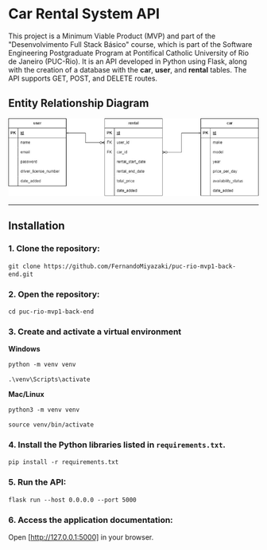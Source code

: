 # Car Rental System API

This project is a Minimum Viable Product (MVP) and part of the "Desenvolvimento Full Stack Básico" course, which is part of the Software Engineering Postgraduate Program at Pontifical Catholic University of Rio de Janeiro (PUC-Rio). It is an API developed in Python using Flask, along with the creation of a database with the **car**, **user**, and **rental** tables. The API supports GET, POST, and DELETE routes.

## Entity Relationship Diagram
![ER Diagram](er_diagram_car_rental.jpg)

---
## Installation

### 1. Clone the repository:

```
git clone https://github.com/FernandoMiyazaki/puc-rio-mvp1-back-end.git
```

### 2. Open the repository:

```
cd puc-rio-mvp1-back-end
```

### 3. Create and activate a virtual environment

**Windows**

```
python -m venv venv
```
```
.\venv\Scripts\activate
```

**Mac/Linux**

```
python3 -m venv venv
```
```
source venv/bin/activate
```

### 4. Install the Python libraries listed in `requirements.txt`.

```
pip install -r requirements.txt
```

### 5. Run the API:

```
flask run --host 0.0.0.0 --port 5000
```

### 6. Access the application documentation:

Open [http://127.0.0.1:5000] in your browser.
